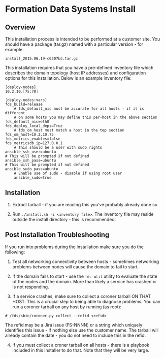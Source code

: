 Formation Data Systems Install
==============================

Overview
--------
This installation process is intended to be performed at a customer site. You
should have a package (tar.gz) named with a particular version - for example:

`install_2015.06.19-c6307bd.tar.gz`

This installation requires that you have a pre-defined inventory file which
describes the domain topology (host IP addresses) and configuration options
for this installation. Below is an example inventory file:

    [deploy-nodes]
    10.2.10.[75:78]

    [deploy-nodes:vars]
    fds_build=release
		# fds_default_nic must be accurate for all hosts - if it is different
		# on some hosts you may define this per-host in the above section
    fds_default_nic=eth0
    fds_deploy_local_deps=True
		# fds_om_host must match a host in the top section
    fds_om_host=10.2.10.75
    fds_metrics_enables=false
    fds_metricsdb_ip=127.0.0.1
		# This should be a user with sudo rights
    ansible_ssh_user=ubuntu
    # This will be prompted if not defined
    ansible_ssh_pass=ubuntu
    # This will be prompted if not defined
    ansible_sudo_pass=ubuntu
		# Enable use of sudo - disable if using root user
		ansible_sudo=true

Installation
------------

1. Extract tarball - if you are reading this you've probably already done so.

2. Run `./install.sh -i <inventory file>`. The inventory file may reside outside
the install directory - this is recommended.

Post Installation Troubleshooting
---------------------------------

If you run into problems during the installation make sure you do the following:

1. Test all networking connectivity between hosts - sometimes networking problems between nodes will cause the domain to fail to start.

2. If the domain fails to start - use the `fds-util` utility to evaluate the
state of the nodes and the domain. More than likely a service has crashed
or is not responding.

3. If a service crashes, make sure to collect a coroner tarball ON THAT HOST.
This is a crucial step to being able to diagnose problems. You can run a
coroner tarball on any host by running (as root):

`# /fds/sbin/coroner.py collect --refid <refid>`

The refid may be a Jira issue (FS-NNNN) or a string which uniquely identifies
this issue - if nothing else use the customer name. The tarball will already
contain the date - you do not need to include this in the refid.

4. If you must collect a croner tarball on all hosts - there is a playbook
included in this installer to do that. Note that they will be very large.

